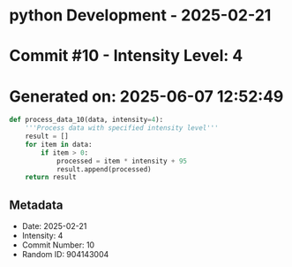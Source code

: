 ﻿# python Development - 2025-02-21
# Commit #10 - Intensity Level: 4
# Generated on: 2025-06-07 12:52:49
```python
def process_data_10(data, intensity=4):
    '''Process data with specified intensity level'''
    result = []
    for item in data:
        if item > 0:
            processed = item * intensity + 95
            result.append(processed)
    return result
```
## Metadata
- Date: 2025-02-21
- Intensity: 4
- Commit Number: 10
- Random ID: 904143004
